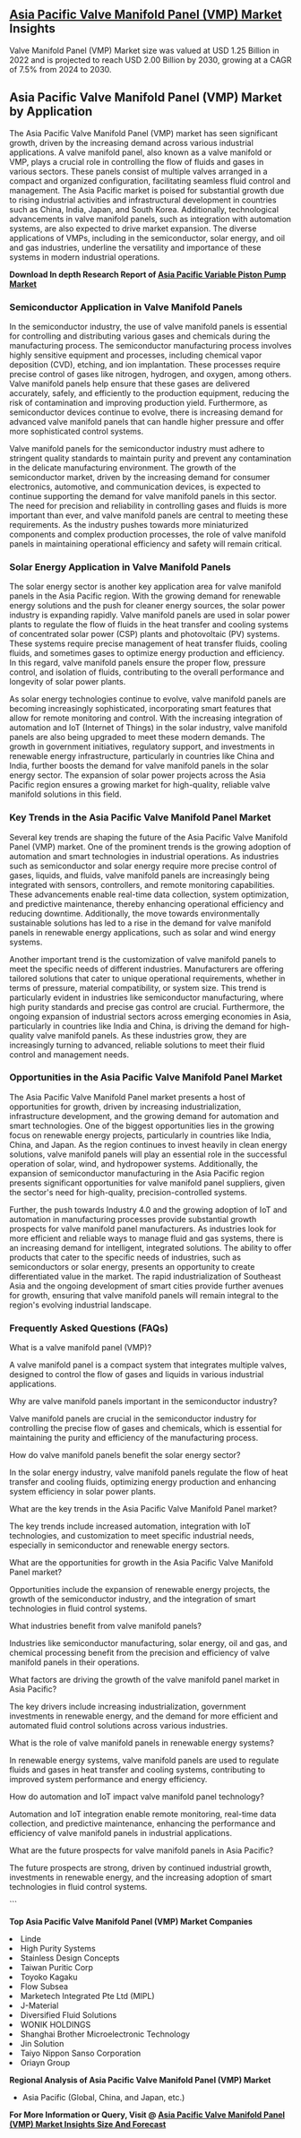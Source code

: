 <h2><a href="https://www.verifiedmarketreports.com/download-sample/?rid=236742&amp;utm_source=Github-Feb&amp;utm_medium=225" target="_blank">Asia Pacific Valve Manifold Panel (VMP) Market</a> Insights</h2><p>Valve Manifold Panel (VMP) Market size was valued at USD 1.25 Billion in 2022 and is projected to reach USD 2.00 Billion by 2030, growing at a CAGR of 7.5% from 2024 to 2030.</p><p><h2>Asia Pacific Valve Manifold Panel (VMP) Market by Application</h2> <p>The Asia Pacific Valve Manifold Panel (VMP) market has seen significant growth, driven by the increasing demand across various industrial applications. A valve manifold panel, also known as a valve manifold or VMP, plays a crucial role in controlling the flow of fluids and gases in various sectors. These panels consist of multiple valves arranged in a compact and organized configuration, facilitating seamless fluid control and management. The Asia Pacific market is poised for substantial growth due to rising industrial activities and infrastructural development in countries such as China, India, Japan, and South Korea. Additionally, technological advancements in valve manifold panels, such as integration with automation systems, are also expected to drive market expansion. The diverse applications of VMPs, including in the semiconductor, solar energy, and oil and gas industries, underline the versatility and importance of these systems in modern industrial operations. <p><strong>Download In depth Research Report of <a href="https://www.verifiedmarketreports.com/download-sample/?rid=236118&amp;utm_source=Pulse-Dec&amp;utm_medium=225" target="_blank">Asia Pacific Variable Piston Pump Market</a></strong></p></p> <h3>Semiconductor Application in Valve Manifold Panels</h3> <p>In the semiconductor industry, the use of valve manifold panels is essential for controlling and distributing various gases and chemicals during the manufacturing process. The semiconductor manufacturing process involves highly sensitive equipment and processes, including chemical vapor deposition (CVD), etching, and ion implantation. These processes require precise control of gases like nitrogen, hydrogen, and oxygen, among others. Valve manifold panels help ensure that these gases are delivered accurately, safely, and efficiently to the production equipment, reducing the risk of contamination and improving production yield. Furthermore, as semiconductor devices continue to evolve, there is increasing demand for advanced valve manifold panels that can handle higher pressure and offer more sophisticated control systems. <p>Valve manifold panels for the semiconductor industry must adhere to stringent quality standards to maintain purity and prevent any contamination in the delicate manufacturing environment. The growth of the semiconductor market, driven by the increasing demand for consumer electronics, automotive, and communication devices, is expected to continue supporting the demand for valve manifold panels in this sector. The need for precision and reliability in controlling gases and fluids is more important than ever, and valve manifold panels are central to meeting these requirements. As the industry pushes towards more miniaturized components and complex production processes, the role of valve manifold panels in maintaining operational efficiency and safety will remain critical.</p> <h3>Solar Energy Application in Valve Manifold Panels</h3> <p>The solar energy sector is another key application area for valve manifold panels in the Asia Pacific region. With the growing demand for renewable energy solutions and the push for cleaner energy sources, the solar power industry is expanding rapidly. Valve manifold panels are used in solar power plants to regulate the flow of fluids in the heat transfer and cooling systems of concentrated solar power (CSP) plants and photovoltaic (PV) systems. These systems require precise management of heat transfer fluids, cooling fluids, and sometimes gases to optimize energy production and efficiency. In this regard, valve manifold panels ensure the proper flow, pressure control, and isolation of fluids, contributing to the overall performance and longevity of solar power plants. <p>As solar energy technologies continue to evolve, valve manifold panels are becoming increasingly sophisticated, incorporating smart features that allow for remote monitoring and control. With the increasing integration of automation and IoT (Internet of Things) in the solar industry, valve manifold panels are also being upgraded to meet these modern demands. The growth in government initiatives, regulatory support, and investments in renewable energy infrastructure, particularly in countries like China and India, further boosts the demand for valve manifold panels in the solar energy sector. The expansion of solar power projects across the Asia Pacific region ensures a growing market for high-quality, reliable valve manifold solutions in this field.</p> <h3>Key Trends in the Asia Pacific Valve Manifold Panel Market</h3> <p>Several key trends are shaping the future of the Asia Pacific Valve Manifold Panel (VMP) market. One of the prominent trends is the growing adoption of automation and smart technologies in industrial operations. As industries such as semiconductor and solar energy require more precise control of gases, liquids, and fluids, valve manifold panels are increasingly being integrated with sensors, controllers, and remote monitoring capabilities. These advancements enable real-time data collection, system optimization, and predictive maintenance, thereby enhancing operational efficiency and reducing downtime. Additionally, the move towards environmentally sustainable solutions has led to a rise in the demand for valve manifold panels in renewable energy applications, such as solar and wind energy systems. <p>Another important trend is the customization of valve manifold panels to meet the specific needs of different industries. Manufacturers are offering tailored solutions that cater to unique operational requirements, whether in terms of pressure, material compatibility, or system size. This trend is particularly evident in industries like semiconductor manufacturing, where high purity standards and precise gas control are crucial. Furthermore, the ongoing expansion of industrial sectors across emerging economies in Asia, particularly in countries like India and China, is driving the demand for high-quality valve manifold panels. As these industries grow, they are increasingly turning to advanced, reliable solutions to meet their fluid control and management needs.</p> <h3>Opportunities in the Asia Pacific Valve Manifold Panel Market</h3> <p>The Asia Pacific Valve Manifold Panel market presents a host of opportunities for growth, driven by increasing industrialization, infrastructure development, and the growing demand for automation and smart technologies. One of the biggest opportunities lies in the growing focus on renewable energy projects, particularly in countries like India, China, and Japan. As the region continues to invest heavily in clean energy solutions, valve manifold panels will play an essential role in the successful operation of solar, wind, and hydropower systems. Additionally, the expansion of semiconductor manufacturing in the Asia Pacific region presents significant opportunities for valve manifold panel suppliers, given the sector's need for high-quality, precision-controlled systems. <p>Further, the push towards Industry 4.0 and the growing adoption of IoT and automation in manufacturing processes provide substantial growth prospects for valve manifold panel manufacturers. As industries look for more efficient and reliable ways to manage fluid and gas systems, there is an increasing demand for intelligent, integrated solutions. The ability to offer products that cater to the specific needs of industries, such as semiconductors or solar energy, presents an opportunity to create differentiated value in the market. The rapid industrialization of Southeast Asia and the ongoing development of smart cities provide further avenues for growth, ensuring that valve manifold panels will remain integral to the region's evolving industrial landscape.</p> <h3>Frequently Asked Questions (FAQs)</h3> <p>What is a valve manifold panel (VMP)?</p> <p>A valve manifold panel is a compact system that integrates multiple valves, designed to control the flow of gases and liquids in various industrial applications.</p> <p>Why are valve manifold panels important in the semiconductor industry?</p> <p>Valve manifold panels are crucial in the semiconductor industry for controlling the precise flow of gases and chemicals, which is essential for maintaining the purity and efficiency of the manufacturing process.</p> <p>How do valve manifold panels benefit the solar energy sector?</p> <p>In the solar energy industry, valve manifold panels regulate the flow of heat transfer and cooling fluids, optimizing energy production and enhancing system efficiency in solar power plants.</p> <p>What are the key trends in the Asia Pacific Valve Manifold Panel market?</p> <p>The key trends include increased automation, integration with IoT technologies, and customization to meet specific industrial needs, especially in semiconductor and renewable energy sectors.</p> <p>What are the opportunities for growth in the Asia Pacific Valve Manifold Panel market?</p> <p>Opportunities include the expansion of renewable energy projects, the growth of the semiconductor industry, and the integration of smart technologies in fluid control systems.</p> <p>What industries benefit from valve manifold panels?</p> <p>Industries like semiconductor manufacturing, solar energy, oil and gas, and chemical processing benefit from the precision and efficiency of valve manifold panels in their operations.</p> <p>What factors are driving the growth of the valve manifold panel market in Asia Pacific?</p> <p>The key drivers include increasing industrialization, government investments in renewable energy, and the demand for more efficient and automated fluid control solutions across various industries.</p> <p>What is the role of valve manifold panels in renewable energy systems?</p> <p>In renewable energy systems, valve manifold panels are used to regulate fluids and gases in heat transfer and cooling systems, contributing to improved system performance and energy efficiency.</p> <p>How do automation and IoT impact valve manifold panel technology?</p> <p>Automation and IoT integration enable remote monitoring, real-time data collection, and predictive maintenance, enhancing the performance and efficiency of valve manifold panels in industrial applications.</p> <p>What are the future prospects for valve manifold panels in Asia Pacific?</p> <p>The future prospects are strong, driven by continued industrial growth, investments in renewable energy, and the increasing adoption of smart technologies in fluid control systems.</p> ```</p><p><strong>Top Asia Pacific Valve Manifold Panel (VMP) Market Companies</strong></p><div data-test-id=""><p><li>Linde</li><li> High Purity Systems</li><li> Stainless Design Concepts</li><li> Taiwan Puritic Corp</li><li> Toyoko Kagaku</li><li> Flow Subsea</li><li> Marketech Integrated Pte Ltd (MIPL)</li><li> J-Material</li><li> Diversified Fluid Solutions</li><li> WONIK HOLDINGS</li><li> Shanghai Brother Microelectronic Technology</li><li> Jin Solution</li><li> Taiyo Nippon Sanso Corporation</li><li> Oriayn Group</li></p><div><strong>Regional Analysis of&nbsp;Asia Pacific Valve Manifold Panel (VMP) Market</strong></div><ul><li dir="ltr"><p dir="ltr">Asia Pacific (Global, China, and Japan, etc.)</p></li></ul><p><strong>For More Information or Query, Visit @&nbsp;</strong><strong><a href="https://www.verifiedmarketreports.com/product/valve-manifold-panel-vmp-market/?utm_source=Github-Feb&amp;utm_medium=225" target="_blank">Asia Pacific Valve Manifold Panel (VMP) Market Insights Size And Forecast</a></strong></p></div><h2>&nbsp;</h2><div data-test-id="">&nbsp;</div>
